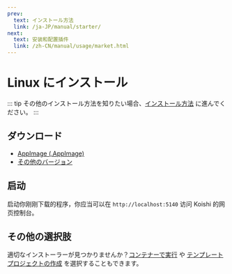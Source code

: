 ```yaml
---
prev:
  text: インストール方法
  link: /ja-JP/manual/starter/
next:
  text: 安装和配置插件
  link: /zh-CN/manual/usage/market.html
---
```


# Linux にインストール

::: tip
その他のインストール方法を知りたい場合、[インストール方法](./index.md) に進んでください。
:::

## ダウンロード

- [AppImage (.AppImage)](https://k.ilharp.cc/linux.AppImage)
- [その他のバージョン](https://github.com/koishijs/koishi-desktop/releases)

## 启动

启动你刚刚下载的程序，你应当可以在 `http://localhost:5140` 访问 Koishi 的网页控制台。

## その他の選択肢

適切なインストーラーが見つかりませんか？[コンテナーで実行](./docker.md) や [テンプレートプロジェクトの作成](./boilerplate.md) を選択することもできます。

